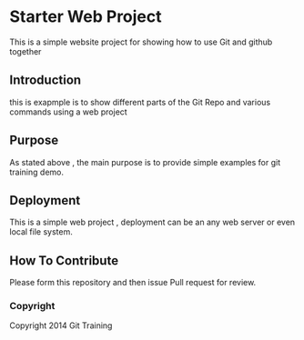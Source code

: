 # Starter Web Project
This is a simple website project for showing how to use Git and github together

## Introduction
this is exapmple is to show different parts of the Git Repo and various commands using a web project

## Purpose

As stated above , the main purpose is to provide simple examples for git training demo.

## Deployment

This is a simple web project , deployment can be an any web server or even local file system.

## How To Contribute

Please form this repository and then issue Pull request for review.

### Copyright
 
Copyright 2014 Git Training

